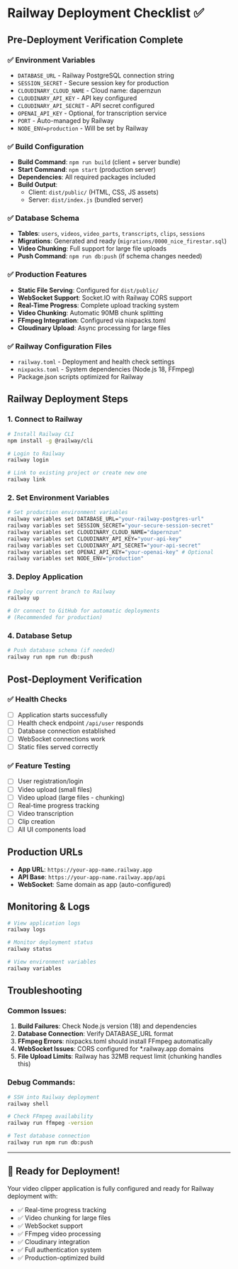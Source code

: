 # Railway Deployment Checklist ✅

## Pre-Deployment Verification Complete

### ✅ **Environment Variables**
- `DATABASE_URL` - Railway PostgreSQL connection string 
- `SESSION_SECRET` - Secure session key for production
- `CLOUDINARY_CLOUD_NAME` - Cloud name: dapernzun
- `CLOUDINARY_API_KEY` - API key configured
- `CLOUDINARY_API_SECRET` - API secret configured  
- `OPENAI_API_KEY` - Optional, for transcription service
- `PORT` - Auto-managed by Railway
- `NODE_ENV=production` - Will be set by Railway

### ✅ **Build Configuration**
- **Build Command**: `npm run build` (client + server bundle)
- **Start Command**: `npm start` (production server)
- **Dependencies**: All required packages included
- **Build Output**: 
  - Client: `dist/public/` (HTML, CSS, JS assets)
  - Server: `dist/index.js` (bundled server)

### ✅ **Database Schema**
- **Tables**: `users`, `videos`, `video_parts`, `transcripts`, `clips`, `sessions`
- **Migrations**: Generated and ready (`migrations/0000_nice_firestar.sql`)
- **Video Chunking**: Full support for large file uploads
- **Push Command**: `npm run db:push` (if schema changes needed)

### ✅ **Production Features**
- **Static File Serving**: Configured for `dist/public/`
- **WebSocket Support**: Socket.IO with Railway CORS support
- **Real-Time Progress**: Complete upload tracking system
- **Video Chunking**: Automatic 90MB chunk splitting
- **FFmpeg Integration**: Configured via nixpacks.toml
- **Cloudinary Upload**: Async processing for large files

### ✅ **Railway Configuration Files**
- `railway.toml` - Deployment and health check settings
- `nixpacks.toml` - System dependencies (Node.js 18, FFmpeg)
- Package.json scripts optimized for Railway

## Railway Deployment Steps

### 1. **Connect to Railway**
```bash
# Install Railway CLI
npm install -g @railway/cli

# Login to Railway
railway login

# Link to existing project or create new one  
railway link
```

### 2. **Set Environment Variables**
```bash
# Set production environment variables
railway variables set DATABASE_URL="your-railway-postgres-url"
railway variables set SESSION_SECRET="your-secure-session-secret"  
railway variables set CLOUDINARY_CLOUD_NAME="dapernzun"
railway variables set CLOUDINARY_API_KEY="your-api-key"
railway variables set CLOUDINARY_API_SECRET="your-api-secret"
railway variables set OPENAI_API_KEY="your-openai-key" # Optional
railway variables set NODE_ENV="production"
```

### 3. **Deploy Application**
```bash
# Deploy current branch to Railway
railway up

# Or connect to GitHub for automatic deployments
# (Recommended for production)
```

### 4. **Database Setup**
```bash
# Push database schema (if needed)
railway run npm run db:push
```

## Post-Deployment Verification

### ✅ **Health Checks**
- [ ] Application starts successfully
- [ ] Health check endpoint `/api/user` responds
- [ ] Database connection established
- [ ] WebSocket connections work
- [ ] Static files served correctly

### ✅ **Feature Testing** 
- [ ] User registration/login
- [ ] Video upload (small files)
- [ ] Video upload (large files - chunking)  
- [ ] Real-time progress tracking
- [ ] Video transcription
- [ ] Clip creation
- [ ] All UI components load

## Production URLs
- **App URL**: `https://your-app-name.railway.app`
- **API Base**: `https://your-app-name.railway.app/api`
- **WebSocket**: Same domain as app (auto-configured)

## Monitoring & Logs
```bash
# View application logs
railway logs

# Monitor deployment status
railway status

# View environment variables  
railway variables
```

## Troubleshooting

### Common Issues:
1. **Build Failures**: Check Node.js version (18) and dependencies
2. **Database Connection**: Verify DATABASE_URL format  
3. **FFmpeg Errors**: nixpacks.toml should install FFmpeg automatically
4. **WebSocket Issues**: CORS configured for *.railway.app domains
5. **File Upload Limits**: Railway has 32MB request limit (chunking handles this)

### Debug Commands:
```bash
# SSH into Railway deployment
railway shell

# Check FFmpeg availability
railway run ffmpeg -version

# Test database connection
railway run npm run db:push
```

---

## 🚀 Ready for Deployment!

Your video clipper application is fully configured and ready for Railway deployment with:
- ✅ Real-time progress tracking
- ✅ Video chunking for large files  
- ✅ WebSocket support
- ✅ FFmpeg video processing
- ✅ Cloudinary integration
- ✅ Full authentication system
- ✅ Production-optimized build